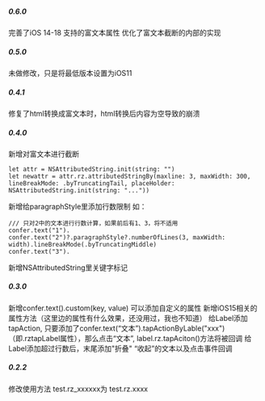 ##### 0.6.0

完善了iOS 14-18 支持的富文本属性
优化了富文本截断的内部的实现

##### 0.5.0 

未做修改，只是将最低版本设置为iOS11


##### 0.4.1

修复了html转换成富文本时，html转换后内容为空导致的崩溃


##### 0.4.0

新增对富文本进行截断
```
let attr = NSAttributedString.init(string: "")
let newattr = attr.rz.attributedStringBy(maxline: 3, maxWidth: 300, lineBreakMode: .byTruncatingTail, placeHolder: NSAttributedString.init(string: "..."))
```

新增给paragraphStyle里添加行数限制 如：
```
/// 只对2中的文本进行行数计算，如果前后有1、3，将不适用
confer.text("1").
confer.text("2")?.paragraphStyle?.numberOfLines(3, maxWidth: width).lineBreakMode(.byTruncatingMiddle)
confer.text("3").
```

新增NSAttributedString里关键字标记

##### 0.3.0

新增confer.text().custom(key, value) 可以添加自定义的属性
新增iOS15相关的属性方法（这里边的属性有什么效果，还没用过，我也不知道）
给Label添加tapAction, 只要添加了confer.text(“文本”).tapActionByLable("xxx") （即.rztapLabel属性），那么点击“文本”, label.rz.tapAciton()方法将被回调
给Label添加超过行数后，末尾添加"折叠" “收起”的文本以及点击事件回调

##### 0.2.2

修改使用方法 test.rz_xxxxxx为 test.rz.xxxx 

